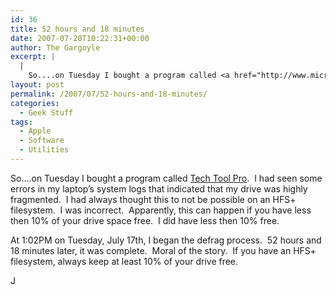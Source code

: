 ```yaml
---
id: 36
title: 52 hours and 18 minutes
date: 2007-07-20T10:22:31+00:00
author: The Gargoyle
excerpt: |
  |
    So....on Tuesday I bought a program called <a href="http://www.micromat.com/">Tech Tool Pro</a>.&nbsp; I had seen some errors in my laptop's system logs that indicated that my drive was highly fragmented.&nbsp; I had always thought this to not be possible on an HFS+ filesystem.&nbsp; I was incorrect.&nbsp; Apparently, this can happen if you have less then 10% of your drive space free.&nbsp; I did have less then 10% free.
layout: post
permalink: /2007/07/52-hours-and-18-minutes/
categories:
  - Geek Stuff
tags:
  - Apple
  - Software
  - Utilities
---
```


So&#8230;.on Tuesday I bought a program called [Tech Tool Pro](http://www.micromat.com/).&nbsp; I had seen some errors in my laptop&#8217;s system logs that indicated that my drive was highly fragmented.&nbsp; I had always thought this to not be possible on an HFS+ filesystem.&nbsp; I was incorrect.&nbsp; Apparently, this can happen if you have less then 10% of your drive space free.&nbsp; I did have less then 10% free.

At 1:02PM on Tuesday, July 17th, I began the defrag process.&nbsp; 52 hours and 18 minutes later, it was complete.&nbsp; Moral of the story.&nbsp; If you have an HFS+ filesystem, always keep at least 10% of your drive free.

J
